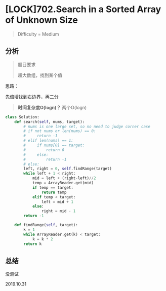 # [LOCK]702.Search in a Sorted Array of Unknown Size
> Difficulty = Medium

## 分析

> 题目要求
> 
> 超大数组，找到某个值

思路：

先倍增找到右边界，再二分

> **时间复杂度O(logn)？**
> 两个O(logn)


```python
class Solution:
    def search(self, nums, target):
        # nums is one large set, so no need to judge corner case
        # if not nums or len(nums) == 0:
        #     return -1
        # elif len(nums) == 1:
        #     if nums[0] == target:
        #         return 0
        #     else:
        #         return -1
        # else:
        left, right = 0, self.findRange(target)
        while left + 1 < right:
            mid = left + (right-left)//2
            temp = ArrayReader.get(mid)
            if temp == target:
                return temp
            elif temp < target:
                left = mid + 1
            else:
                right = mid - 1
        return -1

    def findRange(self, target):
        k = 1
        while ArrayReader.get(k) < target:
            k = k * 2
        return k
```

## 总结

没测试

2019.10.31